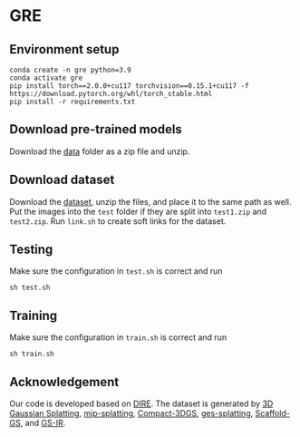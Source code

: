 # GRE

## Environment setup
    conda create -n gre python=3.9
    conda activate gre
    pip install torch==2.0.0+cu117 torchvision==0.15.1+cu117 -f https://download.pytorch.org/whl/torch_stable.html
    pip install -r requirements.txt

## Download pre-trained models
Download the [data](https://osf.io/cpgjh/?view_only=37ddf8919fe14f9b99b684aa9416585a) folder as a zip file and unzip.

## Download dataset
Download the [dataset](https://osf.io/cpgjh/?view_only=37ddf8919fe14f9b99b684aa9416585a), unzip the files, and place it to the same path as well. Put the images into the `test` folder if they are split into `test1.zip` and `test2.zip`. Run `link.sh` to create soft links for the dataset. 

## Testing
Make sure the configuration in `test.sh` is correct and run 

    sh test.sh

## Training
Make sure the configuration in `train.sh` is correct and run 

    sh train.sh

## Acknowledgement
Our code is developed based on [DIRE](https://github.com/ZhendongWang6/DIRE). The dataset is generated by [3D Gaussian Splatting](https://github.com/graphdeco-inria/gaussian-splatting), [mip-splatting](https://github.com/autonomousvision/mip-splatting), [Compact-3DGS](https://github.com/maincold2/Compact-3DGS), [ges-splatting](https://github.com/ajhamdi/ges-splatting), [Scaffold-GS](https://github.com/city-super/Scaffold-GS), and [GS-IR](https://github.com/lzhnb/GS-IR).